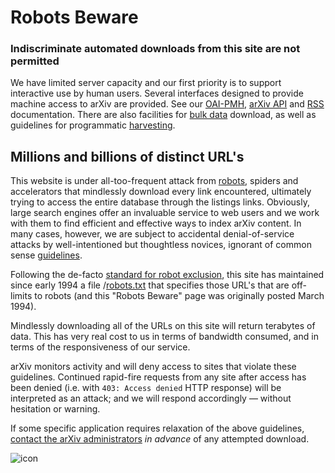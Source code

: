 Robots Beware
=============

### Indiscriminate automated downloads from this site are not permitted

We have limited server capacity and our first priority is to support
interactive use by human users. Several interfaces designed to
provide machine access to arXiv are provided. See our
[OAI-PMH](/help/oa/index.md), [arXiv API](/help/api/index.md) and [RSS](/help/rss.md)
documentation. There are also facilities for [bulk
data](/help/bulk_data.md) download, as well as guidelines for programmatic
[harvesting](/help/bulk_data.md#harvest).

Millions and billions of distinct URL's
---------------------------------------

This website is under all-too-frequent attack from
[robots](http://www.robotstxt.org/faq/what.html), spiders and
accelerators that mindlessly download every link encountered, ultimately
trying to access the entire database through the listings links.
Obviously, large search engines offer an invaluable service to web users
and we work with them to find efficient and effective ways to index
arXiv content. In many cases, however, we are subject to accidental
denial-of-service attacks by well-intentioned but thoughtless novices,
ignorant of common sense
[guidelines](http://www.robotstxt.org/guidelines.html).

Following the de-facto [standard for robot
exclusion](http://www.robotstxt.org/orig.html), this site has maintained
since early 1994 a file /[robots.txt](/robots.txt) that specifies those
URL's that are off-limits to robots (and this "Robots Beware" page was
originally posted March 1994).

Mindlessly downloading all of the URLs on this site will return
terabytes of data. This has very real cost to us in terms of bandwidth
consumed, and in terms of the responsiveness of our service.

arXiv monitors activity and will deny access to sites that violate these 
guidelines. Continued rapid-fire requests from
any site after access has been denied (i.e. with `403: Access denied`
HTTP response) will be interpreted as an attack; and we will respond
accordingly — without hesitation or warning.

If some specific application requires relaxation of the above
guidelines, [contact the arXiv administrators](/help/contact.md) *in
advance* of any attempted download.

![icon](https://arxiv.org/icons/smullnb.gif)
